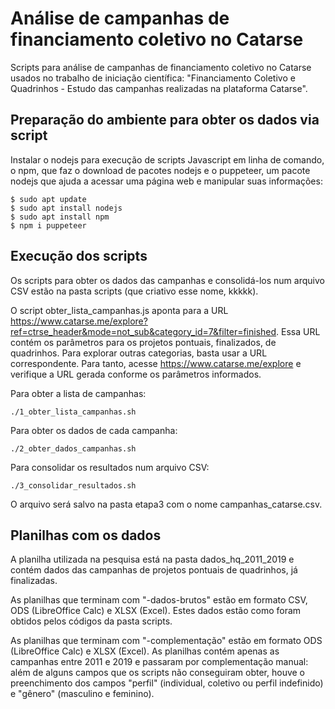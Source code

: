 # Análise de campanhas de financiamento coletivo no Catarse
Scripts para análise de campanhas de financiamento coletivo no Catarse usados no trabalho de iniciação científica: "Financiamento Coletivo e Quadrinhos - Estudo das campanhas realizadas na plataforma Catarse".

## Preparação do ambiente para obter os dados via script

Instalar o nodejs para execução de scripts Javascript em linha de comando, o npm, que faz o download de pacotes nodejs e o puppeteer, um pacote nodejs que ajuda a acessar uma página web e manipular suas informações:

```
$ sudo apt update
$ sudo apt install nodejs
$ sudo apt install npm
$ npm i puppeteer
```

## Execução dos scripts
Os scripts para obter os dados das campanhas e consolidá-los num arquivo CSV estão na pasta scripts (que criativo esse nome, kkkkk).

O script obter_lista_campanhas.js aponta para a URL https://www.catarse.me/explore?ref=ctrse_header&mode=not_sub&category_id=7&filter=finished. Essa URL contém os parâmetros para os projetos pontuais, finalizados, de quadrinhos. Para explorar outras categorias, basta usar a URL correspondente. Para tanto, acesse https://www.catarse.me/explore e verifique a URL gerada conforme os parâmetros informados.

Para obter a lista de campanhas:
```
./1_obter_lista_campanhas.sh
```

Para obter os dados de cada campanha:
```
./2_obter_dados_campanhas.sh
```

Para consolidar os resultados num arquivo CSV:
```
./3_consolidar_resultados.sh
```

O arquivo será salvo na pasta etapa3 com o nome campanhas_catarse.csv.

## Planilhas com os dados
A planilha utilizada na pesquisa está na pasta dados_hq_2011_2019 e contém dados das campanhas de projetos pontuais de quadrinhos, já finalizadas.

As planilhas que terminam com "-dados-brutos" estão em formato CSV, ODS (LibreOffice Calc) e XLSX (Excel). Estes dados estão como foram obtidos pelos códigos da pasta scripts.

As planilhas que terminam com "-complementação" estão em formato ODS (LibreOffice Calc) e XLSX (Excel). As planilhas contém apenas as campanhas entre 2011 e 2019 e passaram por complementação manual: além de alguns campos que os scripts não conseguiram obter, houve o preenchimento dos campos "perfil" (individual, coletivo ou perfil indefinido) e "gênero" (masculino e feminino).
